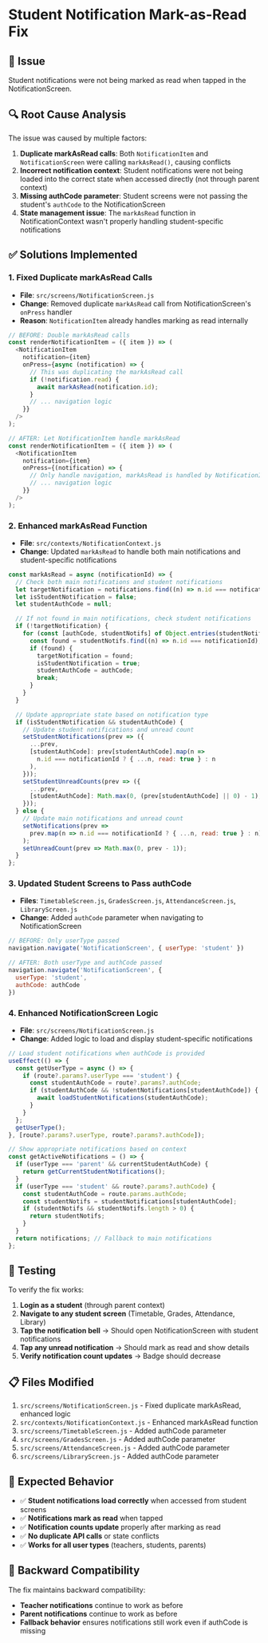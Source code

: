 # Student Notification Mark-as-Read Fix

## 🐛 **Issue**
Student notifications were not being marked as read when tapped in the NotificationScreen.

## 🔍 **Root Cause Analysis**

The issue was caused by multiple factors:

1. **Duplicate markAsRead calls**: Both `NotificationItem` and `NotificationScreen` were calling `markAsRead()`, causing conflicts
2. **Incorrect notification context**: Student notifications were not being loaded into the correct state when accessed directly (not through parent context)
3. **Missing authCode parameter**: Student screens were not passing the student's `authCode` to the NotificationScreen
4. **State management issue**: The `markAsRead` function in NotificationContext wasn't properly handling student-specific notifications

## ✅ **Solutions Implemented**

### 1. **Fixed Duplicate markAsRead Calls**
- **File**: `src/screens/NotificationScreen.js`
- **Change**: Removed duplicate `markAsRead` call from NotificationScreen's `onPress` handler
- **Reason**: `NotificationItem` already handles marking as read internally

```javascript
// BEFORE: Double markAsRead calls
const renderNotificationItem = ({ item }) => (
  <NotificationItem
    notification={item}
    onPress={async (notification) => {
      // This was duplicating the markAsRead call
      if (!notification.read) {
        await markAsRead(notification.id);
      }
      // ... navigation logic
    }}
  />
);

// AFTER: Let NotificationItem handle markAsRead
const renderNotificationItem = ({ item }) => (
  <NotificationItem
    notification={item}
    onPress={(notification) => {
      // Only handle navigation, markAsRead is handled by NotificationItem
      // ... navigation logic
    }}
  />
);
```

### 2. **Enhanced markAsRead Function**
- **File**: `src/contexts/NotificationContext.js`
- **Change**: Updated `markAsRead` to handle both main notifications and student-specific notifications

```javascript
const markAsRead = async (notificationId) => {
  // Check both main notifications and student notifications
  let targetNotification = notifications.find((n) => n.id === notificationId);
  let isStudentNotification = false;
  let studentAuthCode = null;

  // If not found in main notifications, check student notifications
  if (!targetNotification) {
    for (const [authCode, studentNotifs] of Object.entries(studentNotifications)) {
      const found = studentNotifs.find((n) => n.id === notificationId);
      if (found) {
        targetNotification = found;
        isStudentNotification = true;
        studentAuthCode = authCode;
        break;
      }
    }
  }

  // Update appropriate state based on notification type
  if (isStudentNotification && studentAuthCode) {
    // Update student notifications and unread count
    setStudentNotifications(prev => ({
      ...prev,
      [studentAuthCode]: prev[studentAuthCode].map(n =>
        n.id === notificationId ? { ...n, read: true } : n
      ),
    }));
    setStudentUnreadCounts(prev => ({
      ...prev,
      [studentAuthCode]: Math.max(0, (prev[studentAuthCode] || 0) - 1),
    }));
  } else {
    // Update main notifications and unread count
    setNotifications(prev =>
      prev.map(n => n.id === notificationId ? { ...n, read: true } : n)
    );
    setUnreadCount(prev => Math.max(0, prev - 1));
  }
};
```

### 3. **Updated Student Screens to Pass authCode**
- **Files**: `TimetableScreen.js`, `GradesScreen.js`, `AttendanceScreen.js`, `LibraryScreen.js`
- **Change**: Added `authCode` parameter when navigating to NotificationScreen

```javascript
// BEFORE: Only userType passed
navigation.navigate('NotificationScreen', { userType: 'student' })

// AFTER: Both userType and authCode passed
navigation.navigate('NotificationScreen', { 
  userType: 'student',
  authCode: authCode 
})
```

### 4. **Enhanced NotificationScreen Logic**
- **File**: `src/screens/NotificationScreen.js`
- **Change**: Added logic to load and display student-specific notifications

```javascript
// Load student notifications when authCode is provided
useEffect(() => {
  const getUserType = async () => {
    if (route?.params?.userType === 'student') {
      const studentAuthCode = route?.params?.authCode;
      if (studentAuthCode && !studentNotifications[studentAuthCode]) {
        await loadStudentNotifications(studentAuthCode);
      }
    }
  };
  getUserType();
}, [route?.params?.userType, route?.params?.authCode]);

// Show appropriate notifications based on context
const getActiveNotifications = () => {
  if (userType === 'parent' && currentStudentAuthCode) {
    return getCurrentStudentNotifications();
  }
  if (userType === 'student' && route?.params?.authCode) {
    const studentAuthCode = route.params.authCode;
    const studentNotifs = studentNotifications[studentAuthCode];
    if (studentNotifs && studentNotifs.length > 0) {
      return studentNotifs;
    }
  }
  return notifications; // Fallback to main notifications
};
```

## 🧪 **Testing**

To verify the fix works:

1. **Login as a student** (through parent context)
2. **Navigate to any student screen** (Timetable, Grades, Attendance, Library)
3. **Tap the notification bell** → Should open NotificationScreen with student notifications
4. **Tap any unread notification** → Should mark as read and show details
5. **Verify notification count updates** → Badge should decrease

## 📋 **Files Modified**

1. `src/screens/NotificationScreen.js` - Fixed duplicate markAsRead, enhanced logic
2. `src/contexts/NotificationContext.js` - Enhanced markAsRead function
3. `src/screens/TimetableScreen.js` - Added authCode parameter
4. `src/screens/GradesScreen.js` - Added authCode parameter
5. `src/screens/AttendanceScreen.js` - Added authCode parameter
6. `src/screens/LibraryScreen.js` - Added authCode parameter

## 🎯 **Expected Behavior**

- ✅ **Student notifications load correctly** when accessed from student screens
- ✅ **Notifications mark as read** when tapped
- ✅ **Notification counts update** properly after marking as read
- ✅ **No duplicate API calls** or state conflicts
- ✅ **Works for all user types** (teachers, students, parents)

## 🔄 **Backward Compatibility**

The fix maintains backward compatibility:
- **Teacher notifications** continue to work as before
- **Parent notifications** continue to work as before
- **Fallback behavior** ensures notifications still work even if authCode is missing
